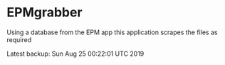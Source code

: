# EPMgrabber
Using a database from the EPM app this application scrapes the files as required


Latest backup: Sun Aug 25 00:22:01 UTC 2019
